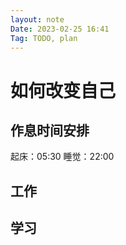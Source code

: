 ```yaml
---
layout: note
Date: 2023-02-25 16:41
Tag: TODO, plan
---
```


# 如何改变自己

## 作息时间安排

起床：05:30
睡觉：22:00

## 工作

## 学习
